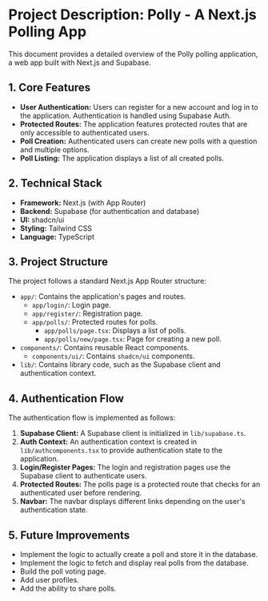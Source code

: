 # Project Description: Polly - A Next.js Polling App

This document provides a detailed overview of the Polly polling application, a web app built with Next.js and Supabase.

## 1. Core Features

*   **User Authentication:** Users can register for a new account and log in to the application. Authentication is handled using Supabase Auth.
*   **Protected Routes:** The application features protected routes that are only accessible to authenticated users.
*   **Poll Creation:** Authenticated users can create new polls with a question and multiple options.
*   **Poll Listing:** The application displays a list of all created polls.

## 2. Technical Stack

*   **Framework:** Next.js (with App Router)
*   **Backend:** Supabase (for authentication and database)
*   **UI:** shadcn/ui
*   **Styling:** Tailwind CSS
*   **Language:** TypeScript

## 3. Project Structure

The project follows a standard Next.js App Router structure:

*   `app/`: Contains the application's pages and routes.
    *   `app/login/`: Login page.
    *   `app/register/`: Registration page.
    *   `app/polls/`: Protected routes for polls.
        *   `app/polls/page.tsx`: Displays a list of polls.
        *   `app/polls/new/page.tsx`: Page for creating a new poll.
*   `components/`: Contains reusable React components.
    *   `components/ui/`: Contains `shadcn/ui` components.
*   `lib/`: Contains library code, such as the Supabase client and authentication context.

## 4. Authentication Flow

The authentication flow is implemented as follows:

1.  **Supabase Client:** A Supabase client is initialized in `lib/supabase.ts`.
2.  **Auth Context:** An authentication context is created in `lib/authcomponents.tsx` to provide authentication state to the application.
3.  **Login/Register Pages:** The login and registration pages use the Supabase client to authenticate users.
4.  **Protected Routes:** The polls page is a protected route that checks for an authenticated user before rendering.
5.  **Navbar:** The navbar displays different links depending on the user's authentication state.

## 5. Future Improvements

*   Implement the logic to actually create a poll and store it in the database.
*   Implement the logic to fetch and display real polls from the database.
*   Build the poll voting page.
*   Add user profiles.
*   Add the ability to share polls.

